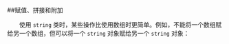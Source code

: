 ##赋值、拼接和附加

&emsp;&emsp;使用 `string` 类时，某些操作比使用数组时更简单。例如，不能将一个数组赋给另一个数组，但可以将一个 `string` 对象赋给另一个 `string` 对象：